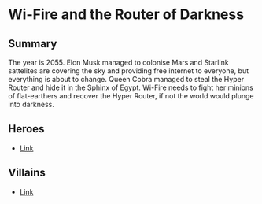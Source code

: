 # Wi-Fire and the Router of Darkness

## Summary
The year is 2055. Elon Musk managed to colonise Mars and Starlink sattelites are covering the sky and providing free internet to everyone, but everything is about to change. Queen Cobra managed to steal the Hyper Router and hide it in the Sphinx of Egypt. Wi-Fire needs to fight her minions of flat-earthers and recover the Hyper Router, if not the world would plunge into darkness.

## Heroes
- [Link](./../superheroes/wi_fire.md)


## Villains
- [Link](./../villains/queen_cobra.md)